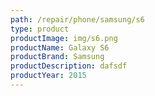 ```yaml
---
path: /repair/phone/samsung/s6
type: product
productImage: img/s6.png
productName: Galaxy S6
productBrand: Samsung
productDescription: dafsdf
productYear: 2015
---
```

